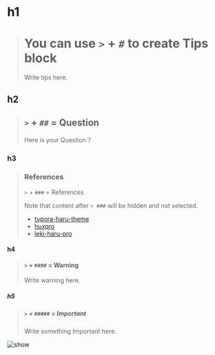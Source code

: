 # h1

> # You can use `>` + `#` to create Tips block
>
> Write tips here.

## h2

> ## `>` + `##` = Question
>
> Here is your Question？

### h3

> ### References
>
> `>` + `###` = References
>
> Note that content after `> ###` will be hidden and not selected.
>
> - [typora-haru-theme](https://github.com/LSTM-Kirigaya/typora-haru-theme)
> - [huxpro](https://github.com/Huxpro/huxpro.github.io)
> - [leki-haru-pro](https://github.com/HappyTsing/HappyTsing.github.io)

#### h4

> #### `>` + `####` = Warning
>
> Write warning here.

##### h5

> ##### `>` + `#####` = Important
>
> Write something Important here.

![show](C:\Users\59376\Desktop\typora-haru-theme\design\Leki_Readme.png)

